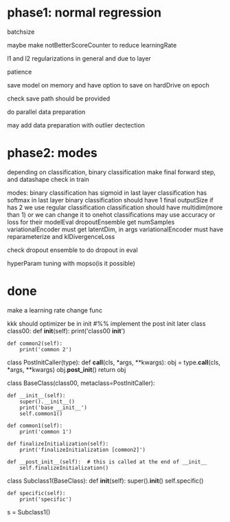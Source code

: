 # phase1: normal regression
batchsize 

maybe make notBetterScoreCounter to reduce learningRate

l1 and l2 regularizations in general and due to layer

patience

save model on memory and have option to save on hardDrive on epoch

check save path should be provided

do parallel data preparation

may add data preparation with outlier dectection

# phase2: modes
depending on classification, binary classification make final forward step, and datashape check in train

modes:
    binary classification has sigmoid in last layer
    classification has softmax in last layer
    binary classification should have 1 final outputSize if has 2 we use regular classification
    classification should have multidim(more than 1) or we can change it to onehot
    classifications may use accuracy or loss for their modelEval
    dropoutEnsemble get numSamples
    variationalEncoder must get latentDim, in args
    variationalEncoder must have reparameterize and klDivergenceLoss

check dropout ensemble to do dropout in eval

hyperParam tuning with mopso(is it possible)


# done
make a learning rate change func

kkk should optimizer be in init
#%% implement the post init later
class class00:
    def __init__(self):
        print('class00 __init__')

    def common2(self):
        print('common 2')


class PostInitCaller(type):
    def __call__(cls, *args, **kwargs):
        obj = type.__call__(cls, *args, **kwargs)
        obj.__post_init__()
        return obj


class BaseClass(class00, metaclass=PostInitCaller):

    def __init__(self):
        super().__init__()
        print('base __init__')
        self.common1()

    def common1(self):
        print('common 1')

    def finalizeInitialization(self):
        print('finalizeInitialization [common2]')

    def __post_init__(self):  # this is called at the end of __init__
        self.finalizeInitialization()


class Subclass1(BaseClass):
    def __init__(self):
        super().__init__()
        self.specific()

    def specific(self):
        print('specific')


s = Subclass1()
